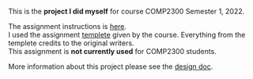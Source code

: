 This is the **project I did myself** for course COMP2300 Semester 1, 2022.

The assignment instructions is [here](https://comp.anu.edu.au/courses/comp2300/assessments/digital-pet/).  
I used the assignment [templete](https://gitlab.cecs.anu.edu.au/comp2300/2022/comp2300-2022-assignment-2) given by the course. Everything from the templete credits to the original writers.  
This assignment is **not currently used** for COMP2300 students.

More information about this project please see the [design doc](https://github.com/Ting-TT/LED-Pad-Digital-Pet/blob/main/design-document.md).
